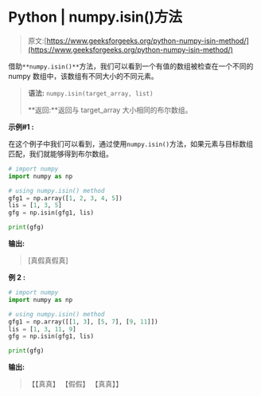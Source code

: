 # Python | numpy.isin()方法

> 原文:[https://www.geeksforgeeks.org/python-numpy-isin-method/](https://www.geeksforgeeks.org/python-numpy-isin-method/)

借助`**numpy.isin()**`方法，我们可以看到一个有值的数组被检查在一个不同的 numpy 数组中，该数组有不同大小的不同元素。

> **语法:** `numpy.isin(target_array, list)`
> 
> **返回:**返回与 target_array 大小相同的布尔数组。

**示例#1 :**

在这个例子中我们可以看到，通过使用`numpy.isin()`方法，如果元素与目标数组匹配，我们就能够得到布尔数组。

```py
# import numpy
import numpy as np

# using numpy.isin() method
gfg1 = np.array([1, 2, 3, 4, 5])
lis = [1, 3, 5]
gfg = np.isin(gfg1, lis)

print(gfg)
```

**输出:**

> [真假真假真]

**例 2 :**

```py
# import numpy
import numpy as np

# using numpy.isin() method
gfg1 = np.array([[1, 3], [5, 7], [9, 11]])
lis = [1, 3, 11, 9]
gfg = np.isin(gfg1, lis)

print(gfg)
```

**输出:**

> 【【真真】
> 【假假】
> 【真真】】